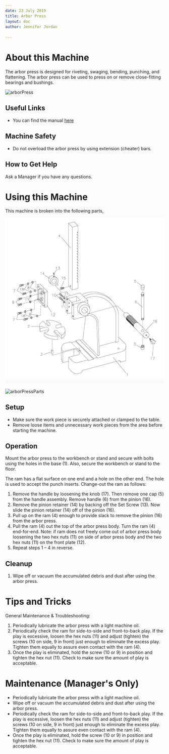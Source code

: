 ```yaml
---
date: 23 July 2019
title: Arbor Press
layout: doc
author: Jennifer Jordan

---
```



# About this Machine
The arbor press is designed for riveting, swaging, bending, punching, and flattening. The arbor press can be used to press on or remove close-fitting bearings and bushings. 

![arborPress](/doc/equip/shop/img/arborPress.jpg)

## Useful Links
- You can find the manual [here](/doc/equip/shop/arborPress/arborPressManual.pdf)

## Machine Safety
- Do not overload the arbor press by using extension (cheater) bars.

## How to Get Help
Ask a Manager if you have any questions.

# Using this Machine
This machine is broken into the following parts,

![arborPressDiagram](/doc/equip/shop/img/arborPressDiagram.jpg)

![arborPressParts](/doc/equip/shop/img/arborPressParts.jpg)

## Setup
- Make sure the work piece is securely attached or clamped to the table.
- Remove loose items and unnecessary work pieces from the area before starting the machine.

## Operation
Mount the arbor press to the workbench or stand and secure with bolts using the holes in the base (1). Also, secure the workbench or stand to the floor.

The ram has a flat surface on one end and a hole on the other end. The hole is used to accept the punch inserts. Change-out the ram as follows:

1. Remove the handle by loosening the knob (17). Then remove one cap (5) from the handle assembly. Remove handle (6) from the pinion (16).
1. Remove the pinion retainer (14) by backing off the Set Screw (13). Now slide the pinion retainer (14) off of the pinion (16).
1. Pull up on the ram (4) enough to provide slack to remove the pinion (16) from the arbor press.
1. Pull the ram (4) out the top of the arbor press body. Turn the ram (4) end-for-end. Note: if ram does not freely come out of arbor press body loosening the two hex nuts (11) on side of arbor press body and the two hex nuts (11) on the front plate (12).
1. Repeat steps 1 – 4 in reverse.

## Cleanup
1. Wipe off or vacuum the accumulated debris and dust after using the arbor press.

# Tips and Tricks
General Maintenance & Troubleshooting: 
1. Periodically lubricate the arbor press with a light machine oil.
1. Periodically check the ram for side-to-side and front-to-back play. If the play is excessive, loosen the hex nuts (11) and adjust (tighten) the screws (10 on side, 9 in front) just enough to eliminate the excess play. Tighten them equally to assure even contact with the ram (4).
1. Once the play is eliminated, hold the screw (10 or 9) in position and tighten the hex nut (11). Check to make sure the amount of play is acceptable.

# Maintenance (Manager's Only)
- Periodically lubricate the arbor press with a light machine oil.
- Wipe off or vacuum the accumulated debris and dust after using the arbor press.
- Periodically check the ram for side-to-side and front-to-back play. If the play is excessive, loosen the hex nuts (11) and adjust (tighten) the screws (10 on side, 9 in front) just enough to eliminate the excess play. Tighten them equally to assure even contact with the ram (4).
- Once the play is eliminated, hold the screw (10 or 9) in position and tighten the hex nut (11). Check to make sure the amount of play is acceptable.
